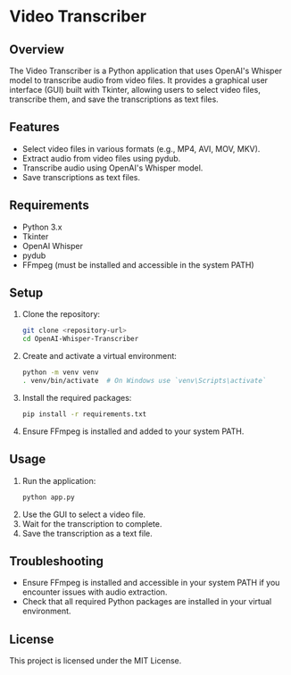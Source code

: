 # Video Transcriber

## Overview
The Video Transcriber is a Python application that uses OpenAI's Whisper model to transcribe audio from video files. It provides a graphical user interface (GUI) built with Tkinter, allowing users to select video files, transcribe them, and save the transcriptions as text files.

## Features
- Select video files in various formats (e.g., MP4, AVI, MOV, MKV).
- Extract audio from video files using pydub.
- Transcribe audio using OpenAI's Whisper model.
- Save transcriptions as text files.

## Requirements
- Python 3.x
- Tkinter
- OpenAI Whisper
- pydub
- FFmpeg (must be installed and accessible in the system PATH)

## Setup
1. Clone the repository:
   ```bash
   git clone <repository-url>
   cd OpenAI-Whisper-Transcriber
   ```
2. Create and activate a virtual environment:
   ```bash
   python -m venv venv
   . venv/bin/activate  # On Windows use `venv\Scripts\activate`
   ```
3. Install the required packages:
   ```bash
   pip install -r requirements.txt
   ```
4. Ensure FFmpeg is installed and added to your system PATH.

## Usage
1. Run the application:
   ```bash
   python app.py
   ```
2. Use the GUI to select a video file.
3. Wait for the transcription to complete.
4. Save the transcription as a text file.

## Troubleshooting
- Ensure FFmpeg is installed and accessible in your system PATH if you encounter issues with audio extraction.
- Check that all required Python packages are installed in your virtual environment.

## License
This project is licensed under the MIT License. 